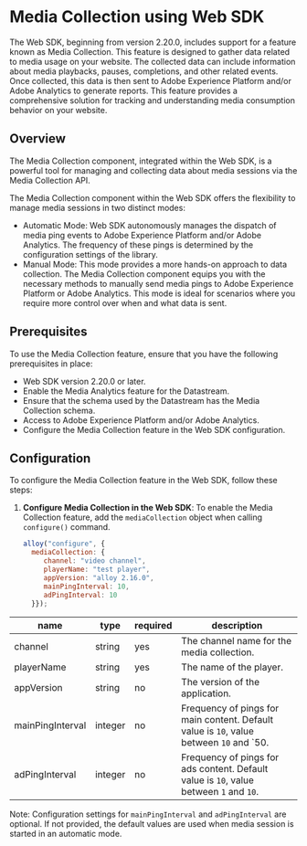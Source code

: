 

# Media Collection using Web SDK
The Web SDK, beginning from version 2.20.0, includes support for a feature known as Media Collection. This feature is
designed to gather data related to media usage on your website. The collected data can include information about media 
playbacks, pauses, completions, and other related events. Once collected, this data is then sent to Adobe Experience 
Platform and/or Adobe Analytics to generate reports. This feature provides a comprehensive solution for tracking and 
understanding media consumption behavior on your website.

## Overview
The Media Collection component, integrated within the Web SDK, is a powerful tool for managing and collecting data about 
media sessions via the Media Collection API. 

The Media Collection component within the Web SDK offers the flexibility to manage media sessions in two distinct modes:  
- Automatic Mode: Web SDK autonomously manages the dispatch of media ping events to Adobe Experience Platform and/or Adobe Analytics. The frequency of these pings is determined by the configuration settings of the library.
- Manual Mode: This mode provides a more hands-on approach to data collection. The Media Collection component equips you with the necessary methods to manually send media pings to Adobe Experience Platform or Adobe Analytics. This mode is ideal for scenarios where you require more control over when and what data is sent.

## Prerequisites
To use the Media Collection feature, ensure that you have the following prerequisites in place:
- Web SDK version 2.20.0 or later.
- Enable the Media Analytics feature for the Datastream.
- Ensure that the schema used by the Datastream has the Media Collection schema.
- Access to Adobe Experience Platform and/or Adobe Analytics.
- Configure the Media Collection feature in the Web SDK configuration.

## Configuration
To configure the Media Collection feature in the Web SDK, follow these steps:
1. **Configure Media Collection in the Web SDK**: To enable the Media Collection feature, add the `mediaCollection` object when calling `configure()` command.
    ```javascript
   alloy("configure", {
      mediaCollection: {
         channel: "video channel",
         playerName: "test player",
         appVersion: "alloy 2.16.0",
         mainPingInterval: 10,
         adPingInterval: 10
      }});
      ```
   
|name| type    | required | description                                                                            |
|----|---------|----------|----------------------------------------------------------------------------------------|
|channel| string  | yes      | The channel name for the media collection.                                             |
|playerName| string  | yes      | The name of the player.                                                                |
|appVersion| string  | no       | The version of the application.                                                        |
|mainPingInterval| integer | no       | Frequency of pings for main content. Default value is `10`, value between `10` and `50. |
|adPingInterval| integer   | no       | Frequency of pings for ads content. Default value is `10`, value between `1` and `10`.  |

Note: Configuration settings for `mainPingInterval` and `adPingInterval` are optional. If not provided, the default 
values are used when media session is started in an automatic mode.



